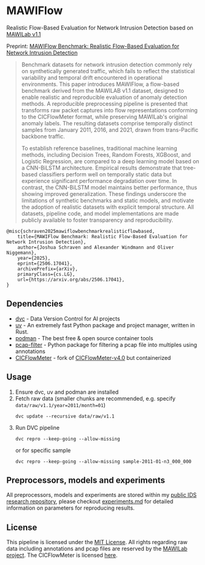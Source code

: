 # MAWIFlow

Realistic Flow-Based Evaluation for Network Intrusion Detection based on [MAWILab v1.1](http://www.fukuda-lab.org/mawilab/v1.1)

Preprint: [MAWIFlow Benchmark: Realistic Flow-Based Evaluation for Network Intrusion Detection](https://arxiv.org/abs/2506.17041)
> Benchmark datasets for network intrusion detection commonly rely on synthetically generated traffic, which fails to reflect the statistical variability and temporal drift encountered in operational environments. This paper introduces MAWIFlow, a flow-based benchmark derived from the MAWILAB v1.1 dataset, designed to enable realistic and reproducible evaluation of anomaly detection methods. A reproducible preprocessing pipeline is presented that transforms raw packet captures into flow representations conforming to the CICFlowMeter format, while preserving MAWILab's original anomaly labels. The resulting datasets comprise temporally distinct samples from January 2011, 2016, and 2021, drawn from trans-Pacific backbone traffic.
>
> To establish reference baselines, traditional machine learning methods, including Decision Trees, Random Forests, XGBoost, and Logistic Regression, are compared to a deep learning model based on a CNN-BiLSTM architecture. Empirical results demonstrate that tree-based classifiers perform well on temporally static data but experience significant performance degradation over time. In contrast, the CNN-BiLSTM model maintains better performance, thus showing improved generalization. These findings underscore the limitations of synthetic benchmarks and static models, and motivate the adoption of realistic datasets with explicit temporal structure. All datasets, pipeline code, and model implementations are made publicly available to foster transparency and reproducibility.

```
@misc{schraven2025mawiflowbenchmarkrealisticflowbased,
    title={MAWIFlow Benchmark: Realistic Flow-Based Evaluation for Network Intrusion Detection},
    author={Joshua Schraven and Alexander Windmann and Oliver Niggemann},
    year={2025},
    eprint={2506.17041},
    archivePrefix={arXiv},
    primaryClass={cs.LG},
    url={https://arxiv.org/abs/2506.17041},
}
```

## Dependencies

- [dvc](https://dvc.org) - Data Version Control for AI projects
- [uv](https://docs.astral.sh/uv) - An extremely fast Python package and project manager, written in Rust.
- [podman](https://podman.io) - The best free & open source container tools
- [pcap-filter](https://github.com/TheLurps/pcap-filter) - Python package for filtering a pcap file into multiples using annotations
- [CICFlowMeter](https://github.com/TheLurps/CICFlowMeter) - fork of [CICFlowMeter-v4.0](https://github.com/ahlashkari/CICFlowMeter) but containerized

## Usage

1. Ensure dvc, uv and podman are installed
1. Fetch raw data (smaller chunks are recommended, e.g. specify `data/raw/v1.1/year=2011/month=01`)
    ```
    dvc update --recursive data/raw/v1.1
    ```
1. Run DVC pipeline
    ```
    dvc repro --keep-going --allow-missing
    ```
    or for specific sample
    ```
    dvc repro --keep-going --allow-missing sample-2011-01-n3_000_000
    ```

## Preprocessors, models and experiments

All preprocessors, models and experiments are stored within my [public IDS research repository](https://github.com/TheLurps/public-ids-research), please checkout [experiments.md](https://github.com/TheLurps/public-ids-research/blob/7260ec0cd56964314b1761a6bf7ba32c3bfb5042/experiments.md) for detailed information on parameters for reproducing results.

## License
This pipeline is licensed under the [MIT License](LICENSE). All rights regarding raw data including annotations and pcap files are reserved by the [MAWILab project](http://www.fukuda-lab.org/mawilab/index.html). The CICFlowMeter is licensed [here](https://github.com/ahlashkari/CICFlowMeter/blob/master/LICENSE.txt).
